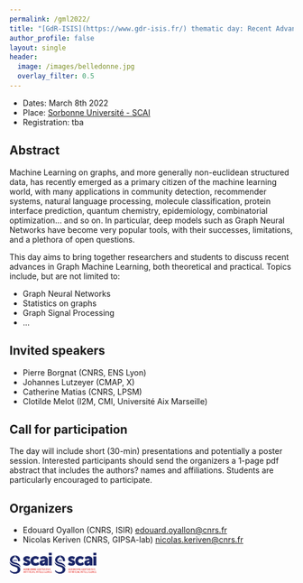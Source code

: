 ```yaml
---
permalink: /gml2022/
title: "[GdR-ISIS](https://www.gdr-isis.fr/) thematic day: Recent Advances in Graph Machine Learning"
author_profile: false
layout: single
header:
  image: /images/belledonne.jpg
  overlay_filter: 0.5
---
```


- Dates: March 8th 2022
- Place: [Sorbonne Université - SCAI](https://scai.sorbonne-universite.fr/)
- Registration: tba

## Abstract

Machine Learning on graphs, and more generally non-euclidean structured data, has recently emerged as a primary citizen of the machine learning world, with many applications in community detection, recommender systems, natural language processing, molecule classification, protein interface prediction, quantum chemistry, epidemiology, combinatorial optimization... and so on. In particular, deep models such as Graph Neural Networks have become very popular tools, with their successes, limitations, and a plethora of open questions.

This day aims to bring together researchers and students to discuss recent advances in Graph Machine Learning, both theoretical and practical. Topics include, but are not limited to:

- Graph Neural Networks
- Statistics on graphs
- Graph Signal Processing
- ...

## Invited speakers

- Pierre Borgnat (CNRS, ENS Lyon)
- Johannes Lutzeyer (CMAP, X)
- Catherine Matias (CNRS, LPSM)
- Clotilde Melot (I2M, CMI, Université Aix Marseille)

## Call for participation

The day will include short (30-min) presentations and potentially a poster session. Interested participants should send the organizers a 1-page pdf abstract that includes the authors? names and affiliations. Students are particularly encouraged to participate.

## Organizers

- Edouard Oyallon (CNRS, ISIR) edouard.oyallon@cnrs.fr
- Nicolas Keriven (CNRS, GIPSA-lab) nicolas.keriven@cnrs.fr


<p align="left">
<a href="https://scai.sorbonne-universite.fr/">
<img src="/images/scai_logo.png" alt="drawing" width="15%"/></a>
<a href="https://scai.sorbonne-universite.fr/">
<img src="/images/scai_logo.png" alt="drawing" width="15%"/></a>
</p>


